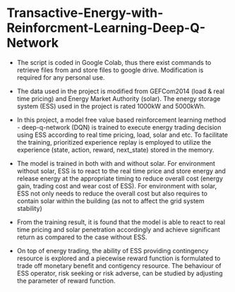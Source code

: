 # Transactive-Energy-with-Reinforcment-Learning-Deep-Q-Network

* The script is coded in Google Colab, thus there exist commands to retrieve files from and store files to google drive. Modification is required for any personal use.

* The data used in the project is modified from GEFCom2014 (load & real time pricing) and Energy Market Authority (solar). The energy storage system (ESS) used in the project is rated 1000kW and 5000kWh.

* In this project, a model free value based reinforcement learning method - deep-q-network (DQN) is trained to execute energy trading decision using ESS according to real time pricing, load, solar and etc. To facilitate the training, prioritized experience replay is employed to utilize the experience (state, action, reward, next_state) stored in the memory. 

* The model is trained in both with and without solar. For environment without solar, ESS is to react to the real time price and store energy and release energy at the appropriate timing to reduce overall cost (energy gain, trading cost and wear cost of ESS). For environment with solar, ESS not only needs to reduce the overall cost but also requires to contain solar within the building (as not to affect the grid system stability)

* From the training result, it is found that the model is able to react to real time pricing and solar penetration accordingly and achieve significant return as compared to the case without ESS.

* On top of energy trading, the ability of ESS providing contingency resource is explored and a piecewise reward function is formulated to trade off monetary benefit and contigency resource. The behaviour of ESS operator, risk seeking or risk adverse, can be studied by adjusting the parameter of reward function.
